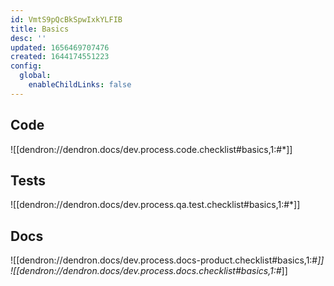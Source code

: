 ```yaml
---
id: VmtS9pQcBkSpwIxkYLFIB
title: Basics
desc: ''
updated: 1656469707476
created: 1644174551223
config:
  global:
    enableChildLinks: false
---
```


## Code
![[dendron://dendron.docs/dev.process.code.checklist#basics,1:#*]]

## Tests
![[dendron://dendron.docs/dev.process.qa.test.checklist#basics,1:#*]]

## Docs
![[dendron://dendron.docs/dev.process.docs-product.checklist#basics,1:#*]]
![[dendron://dendron.docs/dev.process.docs.checklist#basics,1:#*]]


